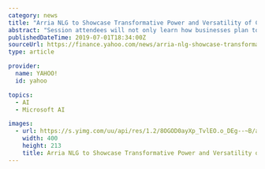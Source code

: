 ```yaml
---
category: news
title: "Arria NLG to Showcase Transformative Power and Versatility of Conversational AI and Natural Language Generation at VOICE Summit 2019"
abstract: "Session attendees will not only learn how businesses plan to implement conversational AI powered by NLG ... value of leading BI platforms such as Microsoft Power BI, Tableau, MicroStrategy ..."
publishedDateTime: 2019-07-01T18:34:00Z
sourceUrl: https://finance.yahoo.com/news/arria-nlg-showcase-transformative-power-123000698.html
type: article

provider:
  name: YAHOO!
  id: yahoo

topics:
  - AI
  - Microsoft AI

images:
  - url: https://s.yimg.com/uu/api/res/1.2/8OGOD0ayXp_TvlEO.o_DEg--~B/aD0yMTM7dz00MDA7c209MTthcHBpZD15dGFjaHlvbg--/http://globalfinance.zenfs.com/en_us/Finance/US_AFTP_PRNEWSWIRE_LIVE/Arria_NLG_to_Showcase_Transformative-869b9283e5a0766eab04af6e56a77986
    width: 400
    height: 213
    title: Arria NLG to Showcase Transformative Power and Versatility of Conversational AI and Natural Language Generation at VOICE Summit 2019
---
```

